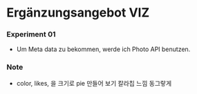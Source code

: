 # Ergänzungsangebot VIZ



### Experiment 01
- Um Meta data zu bekommen, werde ich Photo API benutzen. 



### Note
- color, likes, 을 크기로 pie 만들어 보기 칼라칩 느낌 동그랗게
